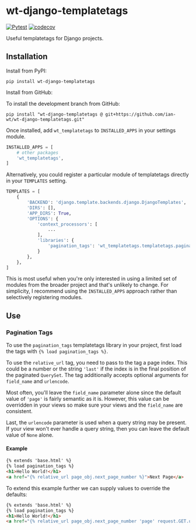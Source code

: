 # wt-django-templatetags
[![Pytest](https://github.com/ian-wt/wt-django-templatetags/actions/workflows/pytest.yaml/badge.svg)](https://github.com/ian-wt/wt-django-templatetags/actions/workflows/pytest.yaml)
[![codecov](https://codecov.io/gh/ian-wt/wt-django-templatetags/graph/badge.svg?token=9MHTDPGG1N)](https://codecov.io/gh/ian-wt/wt-django-templatetags)

Useful templatetags for Django projects.

## Installation
Install from PyPI:
```shell
pip install wt-django-templatetags
```

Install from GitHub:

To install the development branch from GitHub:
```shell
pip install "wt-django-templatetags @ git+https://github.com/ian-wt/wt-django-templatetags.git"
```

Once installed, add `wt_templatetags` to `INSTALLED_APPS` in your settings module.

```python
INSTALLED_APPS = [
    # other packages
    'wt_templatetags',
]
```

Alternatively, you could register a particular module of templatetags directly in your
`TEMPLATES` setting.

```python
TEMPLATES = [
    {
        'BACKEND': 'django.template.backends.django.DjangoTemplates',
        'DIRS': [],
        'APP_DIRS': True,
        'OPTIONS': {
            'context_processors': [
                ...
            ],
            'libraries': {
                'pagination_tags': 'wt_templatetags.templatetags.pagination_tags',
            }
        },
    },
]
```
This is most useful when you're only interested in using a limited set
of modules from the broader project and that's unlikely to change. 
For simplicity, I recommend using the `INSTALLED_APPS` approach rather 
than selectively registering modules.

## Use
### Pagination Tags
To use the `pagination_tags` templatetags library in your project,
first load the tags with `{% load pagination_tags %}`.

To use the `relative_url` tag, you need to pass to the tag a page index.
This could be a number or the string `'last'` if the index is in the final
position of the paginated `QuerySet`. The tag additionally accepts optional
arguments for `field_name` and `urlencode`.

Most often, you'll leave the `field_name` parameter alone since the default
value of `'page'` is fairly semantic as it is. However, this value can be
overridden in your views so make sure your views and the `field_name` 
are consistent.

Last, the `urlencode` parameter is used when a query string may be present.
If your view won't ever handle a query string, then you can leave the default
value of `None` alone.

#### Example
```html
{% extends 'base.html' %}
{% load pagination_tags %}
<h1>Hello World!</h1>
<a href="{% relative_url page_obj.next_page_number %}">Next Page</a>
```
To extend this example further we can supply values to override the defaults:
```html
{% extends 'base.html' %}
{% load pagination_tags %}
<h1>Hello World!</h1>
<a href="{% relative_url page_obj.next_page_number 'page' request.GET.urlencode %}">Next Page</a>
```
